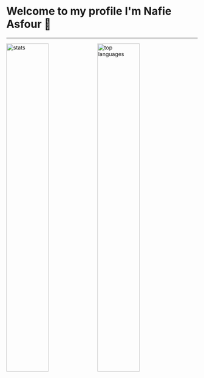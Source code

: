 <div><h1>Welcome to my profile I'm Nafie Asfour 👋</h1></div>
<hr>
<img alt="stats" align="left" width="47%" src="https://github-readme-stats.vercel.app/api?username=nafieasfour&show_icons=true"/>
<img alt="top languages" align="left" width="47%" src="https://github-readme-stats.vercel.app/api/top-langs/?username=nafieasfour&layout=compact"/>
